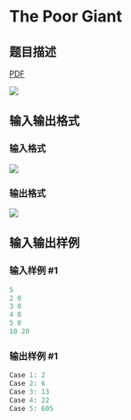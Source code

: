# The Poor Giant

## 题目描述

[problemUrl]: https://uva.onlinejudge.org/index.php?option=com_onlinejudge&Itemid=8&category=18&page=show_problem&problem=1629

[PDF](https://uva.onlinejudge.org/external/106/p10688.pdf)

![](https://cdn.luogu.com.cn/upload/vjudge_pic/UVA10688/401f1e58d9fd55c2109a43a958bb3e4aea26cbfc.png)

## 输入输出格式

### 输入格式

![](https://cdn.luogu.com.cn/upload/vjudge_pic/UVA10688/19b64ccaad10f4a627156fa00cccb37cb1e44be9.png)

### 输出格式

![](https://cdn.luogu.com.cn/upload/vjudge_pic/UVA10688/9a43bf3d8aabca043a4fd7fabf56dff31a3659a3.png)

## 输入输出样例

### 输入样例 #1

```cpp
5
2 0
3 0
4 0
5 0
10 20
```


### 输出样例 #1

```cpp
Case 1: 2
Case 2: 6
Case 3: 13
Case 4: 22
Case 5: 605
```



